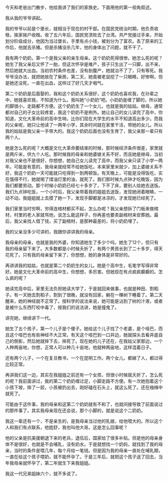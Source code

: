 今天和老爸出门散步，他给我讲了我们的家族史。下面用他的第一视角叙述。

我从我的爷爷讲起。

我的爷爷以前是个堡长，就相当于现在的村干部。在国民党统治时期，他负责收租，挨家挨户收租。收了五六年后，国民党溃败去了台湾。共产党接过手来，开始划分阶级成分，他因为当过堡长，手里有点小钱，被划分为了富农。丢了原来的工作后，他就去杀猪。但是杀猪没杀几年，他的身体出了问题，就不干了。

我有两个奶奶，第一个是我父亲的亲生母亲。这个奶奶死得很惨。她怎么死的呢？她生了我父亲后又怀了一胎，但这次怀孕是难产，孩子只生出了一只脚，出不来，然后她就大出血。当初农村条件也差，没有剖腹产，她就治不了了，只有等死。我爷爷没办法，就把她放在了柴房。第二天，她竟被老鼠挖了一只眼睛，好惨啊，但是她还没死，一直在出血，这样过了好几天才咽气。

第二个奶奶是后面娶的，我和这个奶奶关系很好，这个奶奶也喜欢我，在孙辈之中，她就喜欢我，不知道为什么。我叫她“小奶奶”吧。小奶奶是缠了脚的，所以她的脚很小，走路都不方便。这个奶奶生了一个女儿，也就是我的姑姑。继母，通常都对自己的子女比较疼爱，我这个奶奶不是例外。她让自己的女儿读完了高中，你知道，文化大革命前的高中生呐，比你们现在大学生的水平不知道高出多少。而我的父亲呢，她只让他读了一两年小学，其余时间就在家里干活，带她的女儿。所以我的姑姑是我父亲一手带大的。我这个奶奶后面也没有生育了，我父亲那一辈只有两个人。

她是怎么死的呢？大概是文化大革命要结束的时候，那时候经济条件很差，家里就是两斤米，供九个人吃。那时候我的母亲和她婆媳关系不好，而且她是继母，当初对我父亲也不是很好，你想想，她自己女儿读完了高中，而我父亲只读了小学一两年。可能是有意的，我母亲就经常不给她饭吃，本来家里米就少，加上婆媳关系不好，我这个奶奶一天可能就只吃得到一到两顿饭。有天晚上，可能是没得饭吃，实在饿得不行，她就喝了煤油灯里的油，就死了。我们那时候九点钟才吃晚饭，因为我们都要劳动。那个时候小奶奶已经七十多岁了，下不了床，要别人给她去送饭。我们九点钟吃饭，一个小时后，我父亲带着我的姐姐去送饭，发现她闭着眼睛，一动不动。我姐姐就上去摸了她一下，发现手脚都是冰凉的，才发现她已经死了。

我们家里当时穷啊，穷得连棺材都买不起，怎么办呢？我父亲想拆了门板来做棺材，村里的老人家就骂他，说怎么能这样子，你再差也要卖副棺材来安葬她。最后，我父亲找人借了钱，买了副棺材，是那种最差的，将小奶奶埋了。

我的父亲没多少可讲的，我跟你讲讲我的母亲。

我母亲的母亲，也就是我的外婆，你知道她生了多少个吗，她生了12个，但只有我的母亲留下来了。大多数都是小时候夭折了，有两个男孩长到了二十多岁，得天花死了。只有我的母亲留下来了，你想想，她的身体是非常好的。

再讲讲我的姑姑，也就是第二个奶奶生的女儿。她是个高中生，毛笔字写得非常好。她是文化大革命前的高中生，你想想，多厉害。但她现在有点疯疯癫癫的。怎么疯的呢？

她读完高中后，家里无法负担她读大学了，于是就回来做事，也就是种田、割稻子。有一天她去割稻子，割到了很晚，就没有回家，躺在一棵树下睡着了。第二天醒来，她的神经就不正常了。按科学的说法来说，她可能是沾到了树的汁液，或者是被什么东西叮咬中毒了，按我们的说法讲，她是撞鬼了。

讲完她，继续讲下一代。

她生了五个孩子，第一个儿子是个傻子。她给这个儿子找了个老婆，是个哑巴，而且这个哑巴也有些神经不大正常。有天这个哑巴到一口井边，她就探头去看井底自己的倒影，然后她就摔下去，摔死了。现在她的儿子还在，在我姑父家那边，一个人种两亩地，你想，正常人可以种几十亩地，他就种两亩地，这样混着日子。

还有两个儿子，一个在复旦教书，一个在昆明工作。两个女儿，都嫁了人，都过得比较正常。

再讲我们这一边，其实在我姐姐之前还有一个女孩，但很小时候就夭折了，怎么死的呢？我前面讲过，我的第二个奶奶缠过足，小脚走路不方便。有一次她抱着这个小孩下坡，摔了一跤，小孩被扔出去，刚好磕在石头上，就这么死了。还在襁褓中就死了。

可能由于这件事，我的母亲和这第二个奶奶就有不和了，也就间接导致了前面说过的那件事了。其实我母亲现在还会说，那个小脚的，就是说这个二奶奶。

我这一辈还有一个，不是亲生的，是我母亲当过他的乳娘，给他喂大的。所以这个人和我们有点联系，他姓舒，我也叫他大哥。这是怎么回事呢？

他的父亲是抗美援朝退下来的老兵，退伍后，国家给了很多补贴。但是他的母亲身体不是很好，也就是不会哺乳，没有奶水。于是就想找一个奶妈，就找到了我的母亲，当时的条件是喂几年，每个月给一笔钱。但是因为我的母亲一直处在哺乳期，一直在给这个孩子喂奶，就不能怀孕了。于是三年后，就把这个孩子送了回去，当年我母亲就怀孕了，第二年就生下来我姐姐。

我这一代兄弟姐妹六个，就不多说了。
